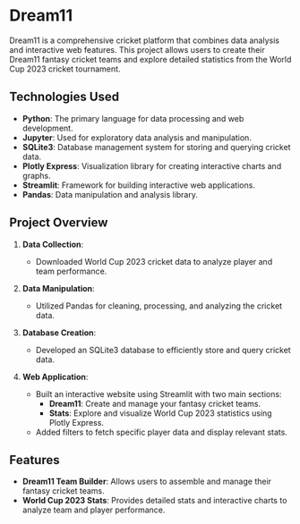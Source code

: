 # Dream11

Dream11 is a comprehensive cricket platform that combines data analysis and interactive web features. This project allows users to create their Dream11 fantasy cricket teams and explore detailed statistics from the World Cup 2023 cricket tournament.

## Technologies Used

- **Python**: The primary language for data processing and web development.
- **Jupyter**: Used for exploratory data analysis and manipulation.
- **SQLite3**: Database management system for storing and querying cricket data.
- **Plotly Express**: Visualization library for creating interactive charts and graphs.
- **Streamlit**: Framework for building interactive web applications.
- **Pandas**: Data manipulation and analysis library.

## Project Overview

1. **Data Collection**:
   - Downloaded World Cup 2023 cricket data to analyze player and team performance.

2. **Data Manipulation**:
   - Utilized Pandas for cleaning, processing, and analyzing the cricket data.

3. **Database Creation**:
   - Developed an SQLite3 database to efficiently store and query cricket data.

4. **Web Application**:
   - Built an interactive website using Streamlit with two main sections:
     - **Dream11**: Create and manage your fantasy cricket teams.
     - **Stats**: Explore and visualize World Cup 2023 statistics using Plotly Express.
   - Added filters to fetch specific player data and display relevant stats.

## Features

- **Dream11 Team Builder**: Allows users to assemble and manage their fantasy cricket teams.
- **World Cup 2023 Stats**: Provides detailed stats and interactive charts to analyze team and player performance.
